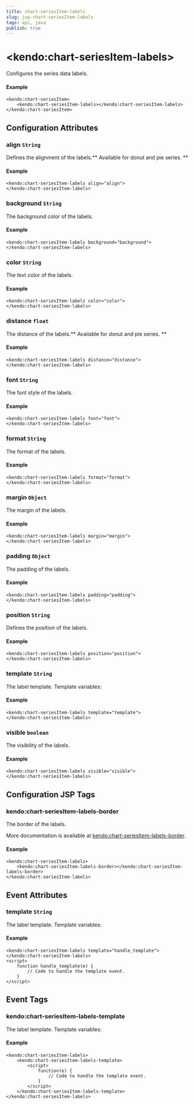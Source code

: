 ```yaml
---
title: chart-seriesItem-labels
slug: jsp-chart-seriesItem-labels
tags: api, java
publish: true
---
```


# \<kendo:chart-seriesItem-labels\>

Configures the series data labels.

#### Example
    <kendo:chart-seriesItem>
        <kendo:chart-seriesItem-labels></kendo:chart-seriesItem-labels>
    </kendo:chart-seriesItem>

## Configuration Attributes

### align `String`

Defines the alignment of the labels.** Available for donut and pie series. **

#### Example
    <kendo:chart-seriesItem-labels align="align">
    </kendo:chart-seriesItem-labels>

### background `String`

The background color of the labels.

#### Example
    <kendo:chart-seriesItem-labels background="background">
    </kendo:chart-seriesItem-labels>

### color `String`

The text color of the labels.

#### Example
    <kendo:chart-seriesItem-labels color="color">
    </kendo:chart-seriesItem-labels>

### distance `float`

The distance of the labels.** Available for donut and pie series. **

#### Example
    <kendo:chart-seriesItem-labels distance="distance">
    </kendo:chart-seriesItem-labels>

### font `String`

The font style of the labels.

#### Example
    <kendo:chart-seriesItem-labels font="font">
    </kendo:chart-seriesItem-labels>

### format `String`

The format of the labels.

#### Example
    <kendo:chart-seriesItem-labels format="format">
    </kendo:chart-seriesItem-labels>

### margin `Object`

The margin of the labels.

#### Example
    <kendo:chart-seriesItem-labels margin="margin">
    </kendo:chart-seriesItem-labels>

### padding `Object`

The padding of the labels.

#### Example
    <kendo:chart-seriesItem-labels padding="padding">
    </kendo:chart-seriesItem-labels>

### position `String`

Defines the position of the labels.

#### Example
    <kendo:chart-seriesItem-labels position="position">
    </kendo:chart-seriesItem-labels>

### template `String`

The label template. Template variables:

#### Example
    <kendo:chart-seriesItem-labels template="template">
    </kendo:chart-seriesItem-labels>

### visible `boolean`

The visibility of the labels.

#### Example
    <kendo:chart-seriesItem-labels visible="visible">
    </kendo:chart-seriesItem-labels>


##  Configuration JSP Tags

### kendo:chart-seriesItem-labels-border

The border of the labels.

More documentation is available at [kendo:chart-seriesItem-labels-border](chart/seriesitem-labels-border).

#### Example

    <kendo:chart-seriesItem-labels>
        <kendo:chart-seriesItem-labels-border></kendo:chart-seriesItem-labels-border>
    </kendo:chart-seriesItem-labels>


## Event Attributes

### template `String`

The label template. Template variables:

#### Example
    <kendo:chart-seriesItem-labels template="handle_template">
    </kendo:chart-seriesItem-labels>
    <script>
        function handle_template(e) {
            // Code to handle the template event.
        }
    </script>

## Event Tags

### kendo:chart-seriesItem-labels-template

The label template. Template variables:

#### Example
    <kendo:chart-seriesItem-labels>
        <kendo:chart-seriesItem-labels-template>
            <script>
                function(e) {
                    // Code to handle the template event.
                }
            </script>
        </kendo:chart-seriesItem-labels-template>
    </kendo:chart-seriesItem-labels>

